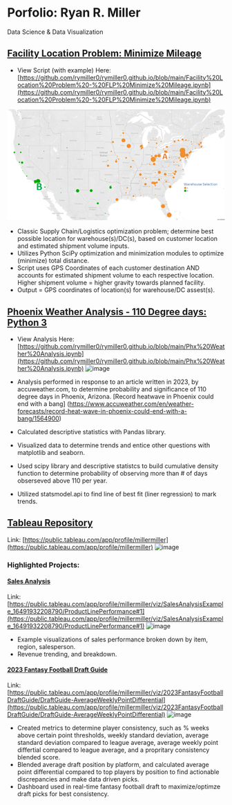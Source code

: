 # Porfolio: Ryan R. Miller
Data Science & Data Visualization

## [Facility Location Problem: Minimize Mileage](https://github.com/rymiller0/rymiller0.github.io/blob/main/Facility%20Location%20Problem%20-%20FLP%20Minimize%20Mileage.ipynb)
* View Script (with example) Here: [https://github.com/rymiller0/rymiller0.github.io/blob/main/Facility%20Location%20Problem%20-%20FLP%20Minimize%20Mileage.ipynb](https://github.com/rymiller0/rymiller0.github.io/blob/main/Facility%20Location%20Problem%20-%20FLP%20Minimize%20Mileage.ipynb)
  
![image](/images/FLP_image%20solution.png)

* Classic Supply Chain/Logistics optimization problem; determine best possible location for warehouse(s)/DC(s), based on customer location and estimated shipment volume inputs.
* Utilizes Python SciPy optimization and minimization modules to optimize (minimize) total distance. 
* Script uses GPS Coordinates of each customer destination AND accounts for estimated shipment volume to each respective location. Higher shipment volume = higher gravity towards planned facility.
* Output = GPS coordinates of location(s) for warehouse/DC assest(s).
  
## [Phoenix Weather Analysis - 110 Degree days: Python 3](https://github.com/rymiller0/portfolio/blob/main/Phx%20Weather%20Analysis.ipynb)
* View Analysis Here: [https://github.com/rymiller0/rymiller0.github.io/blob/main/Phx%20Weather%20Analysis.ipynb](https://github.com/rymiller0/rymiller0.github.io/blob/main/Phx%20Weather%20Analysis.ipynb)
  ![image](https://github.com/rymiller0/rymiller0.github.io/assets/75280886/53d27f45-c7f4-4a12-96cc-945fe0272b73)

* Analysis performed in response to an article written in 2023, by accuweather.com, to determine probability and significance of 110 degree days in Phoenix, Arizona.
[Record heatwave in Phoenix could end with a bang] (https://www.accuweather.com/en/weather-forecasts/record-heat-wave-in-phoenix-could-end-with-a-bang/1564900) 
* Calculated descriptive statistics with Pandas library.
* Visualized data to determine trends and entice other questions with matplotlib and seaborn.
* Used scipy library and descriptive statistcs to build cumulative density function to determine probability of observing more than # of days obserseved above 110 per year.
* Utilized statsmodel.api to find line of best fit (liner regression) to mark trends.

## [Tableau Repository](https://public.tableau.com/app/profile/millermiller)
Link: [https://public.tableau.com/app/profile/millermiller](https://public.tableau.com/app/profile/millermiller)
![image](https://github.com/rymiller0/rymiller0.github.io/assets/75280886/3724d055-4d0f-4a58-8ffc-5ba55caf3103)




### Highlighted Projects:

#### [Sales Analysis](https://public.tableau.com/app/profile/millermiller/viz/SalesAnalysisExample_16491932208790/ProductLinePerformance#1)
Link:[https://public.tableau.com/app/profile/millermiller/viz/SalesAnalysisExample_16491932208790/ProductLinePerformance#1](https://public.tableau.com/app/profile/millermiller/viz/SalesAnalysisExample_16491932208790/ProductLinePerformance#1)
![image](https://github.com/rymiller0/rymiller0.github.io/assets/75280886/c1051d96-bbcf-4b41-a241-dc52bc0b66d0)

* Example visualizations of sales performance broken down by item, region, salesperson.
* Revenue trending, and breakdown.
#### [2023 Fantasy Football Draft Guide](https://public.tableau.com/app/profile/millermiller/viz/2023FantasyFootballDraftGuide/DraftGuide-AverageWeeklyPointDifferential)
Link: [https://public.tableau.com/app/profile/millermiller/viz/2023FantasyFootballDraftGuide/DraftGuide-AverageWeeklyPointDifferential](https://public.tableau.com/app/profile/millermiller/viz/2023FantasyFootballDraftGuide/DraftGuide-AverageWeeklyPointDifferential)
![image](https://github.com/rymiller0/rymiller0.github.io/assets/75280886/3112e531-3fec-4ecf-b991-62fed89cf9a0)
* Created metrics to determine player consistency, such as % weeks above certain point thresholds, weekly standard deviation, average standard deviation compared to league average, average weekly point differtial compared to league average, and a propritary consistency blended score.
* Blended average draft position by platform, and calculated average point differential compared to top players by position to find actionable discrepancies and make data driven picks.
* Dashboard used in real-time fantasy football draft to maximize/optimze draft picks for best consistency.


